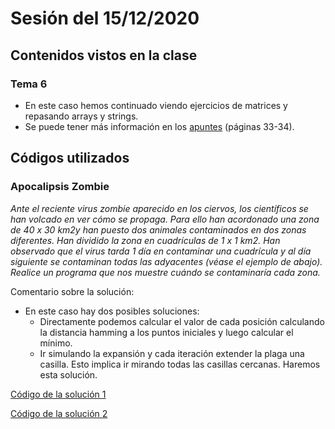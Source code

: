 # Sesión del 15/12/2020

## Contenidos vistos en la clase

### Tema 6
* En este caso hemos continuado viendo ejercicios de matrices y repasando arrays y strings.
* Se puede tener más información en los [apuntes](https://eii.cv.uma.es/pluginfile.php/233727/mod_resource/content/2/Tema%206.pdf) (páginas 33-34).
  
## Códigos utilizados

### Apocalipsis Zombie
*Ante el reciente virus zombie aparecido en los ciervos, los científicos se han volcado en ver cómo se propaga. Para ello han acordonado una zona de 40 x 30 km2y han puesto dos animales contaminados en dos zonas diferentes. Han dividido la zona en cuadrículas de 1 x 1 km2. Han observado que el virus tarda 1 día en contaminar una cuadrícula y al día siguiente se contaminan todas las adyacentes (véase el ejemplo de abajo). Realice un programa que nos muestre cuándo se contaminaría cada zona.*

Comentario sobre la solución:
* En este caso hay dos posibles soluciones:
  * Directamente podemos calcular el valor de cada posición calculando la distancia hamming a los puntos iniciales y luego calcular el mínimo.
  * Ir simulando la expansión y cada iteración extender la plaga una casilla. Esto implica ir mirando todas las casillas cercanas. Haremos esta solución.

[Código de la solución 1](sesion15.12.20/apocalisis_zombie1.cpp)

[Código de la solución 2](sesion15.12.20/apocalisis_zombie1.cpp)

